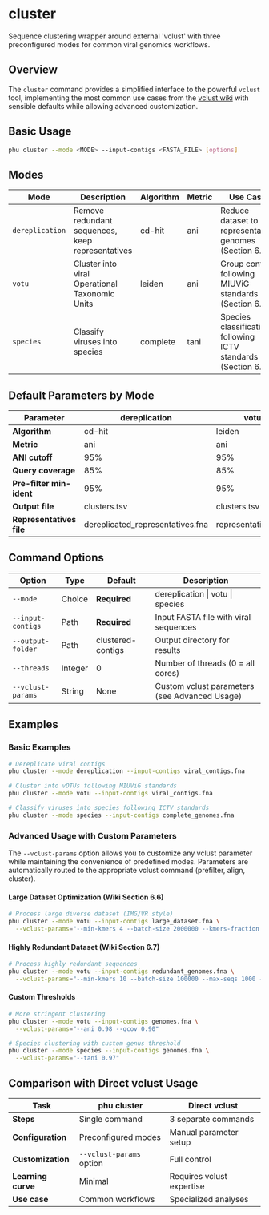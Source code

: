 # cluster

Sequence clustering wrapper around external 'vclust' with three preconfigured modes for common viral genomics workflows.

## Overview

The `cluster` command provides a simplified interface to the powerful `vclust` tool, implementing the most common use cases from the [vclust wiki](https://github.com/refresh-bio/vclust/wiki/6-Use-cases) with sensible defaults while allowing advanced customization.

## Basic Usage

```bash
phu cluster --mode <MODE> --input-contigs <FASTA_FILE> [options]
```

## Modes

| Mode | Description | Algorithm | Metric | Use Case |
|------|-------------|-----------|--------|----------|
| `dereplication` | Remove redundant sequences, keep representatives | cd-hit | ani | Reduce dataset to representative genomes (Section 6.3) |
| `votu` | Cluster into viral Operational Taxonomic Units | leiden | ani | Group contigs following MIUViG standards (Section 6.2) |
| `species` | Classify viruses into species | complete | tani | Species classification following ICTV standards (Section 6.1) |

## Default Parameters by Mode

| Parameter | dereplication | votu | species |
|-----------|---------------|------|---------|
| **Algorithm** | cd-hit | leiden | complete |
| **Metric** | ani | ani | tani |
| **ANI cutoff** | 95% | 95% | 95% |
| **Query coverage** | 85% | 85% | None |
| **Pre-filter min-ident** | 95% | 95% | 70% |
| **Output file** | clusters.tsv | clusters.tsv | species.tsv |
| **Representatives file** | dereplicated_representatives.fna | representatives.fna | representatives.fna |

## Command Options

| Option | Type | Default | Description |
|--------|------|---------|-------------|
| `--mode` | Choice | **Required** | dereplication \| votu \| species |
| `--input-contigs` | Path | **Required** | Input FASTA file with viral sequences |
| `--output-folder` | Path | clustered-contigs | Output directory for results |
| `--threads` | Integer | 0 | Number of threads (0 = all cores) |
| `--vclust-params` | String | None | Custom vclust parameters (see Advanced Usage) |

## Examples

### Basic Examples

```bash
# Dereplicate viral contigs
phu cluster --mode dereplication --input-contigs viral_contigs.fna

# Cluster into vOTUs following MIUViG standards
phu cluster --mode votu --input-contigs viral_contigs.fna

# Classify viruses into species following ICTV standards
phu cluster --mode species --input-contigs complete_genomes.fna
```

### Advanced Usage with Custom Parameters

The `--vclust-params` option allows you to customize any vclust parameter while maintaining the convenience of predefined modes. Parameters are automatically routed to the appropriate vclust command (prefilter, align, cluster).

#### Large Dataset Optimization (Wiki Section 6.6)

```bash
# Process large diverse dataset (IMG/VR style)
phu cluster --mode votu --input-contigs large_dataset.fna \
  --vclust-params="--min-kmers 4 --batch-size 2000000 --kmers-fraction 0.2 --outfmt lite"
```

#### Highly Redundant Dataset (Wiki Section 6.7)

```bash
# Process highly redundant sequences
phu cluster --mode votu --input-contigs redundant_genomes.fna \
  --vclust-params="--min-kmers 10 --batch-size 100000 --max-seqs 1000 --outfmt lite --ani 0.97 --qcov 0.95"
```

#### Custom Thresholds

```bash
# More stringent clustering
phu cluster --mode votu --input-contigs genomes.fna \
  --vclust-params="--ani 0.98 --qcov 0.90"

# Species clustering with custom genus threshold
phu cluster --mode species --input-contigs genomes.fna \
  --vclust-params="--tani 0.97"
```

## Comparison with Direct vclust Usage

| Task | phu cluster | Direct vclust |
|------|-------------|---------------|
| **Steps** | Single command | 3 separate commands |
| **Configuration** | Preconfigured modes | Manual parameter setup |
| **Customization** | `--vclust-params` option | Full control |
| **Learning curve** | Minimal | Requires vclust expertise |
| **Use case** | Common workflows | Specialized analyses |